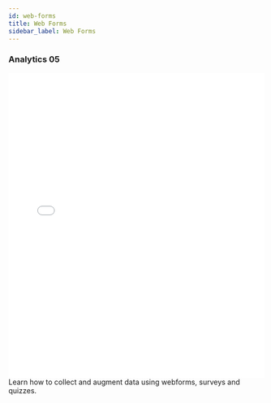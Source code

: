 ```yaml
---
id: web-forms
title: Web Forms
sidebar_label: Web Forms
---
```


### Analytics 05
<iframe src="//fast.wistia.net/embed/iframe/d5cbrfwttc?videoFoam=true"
allowtransparency="true" frameborder="0" scrolling="no" class="wistia_embed"
name="wistia_embed" allowfullscreen mozallowfullscreen webkitallowfullscreen
oallowfullscreen msallowfullscreen width="100%" height="600"></iframe>
<script src="//fast.wistia.net/assets/external/iframe-api-v1.js"></script>
<br/>
Learn how to collect and augment data using webforms, surveys and quizzes.